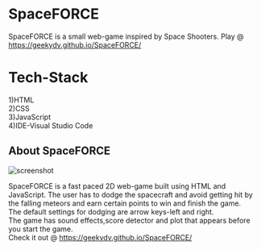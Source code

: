 # SpaceFORCE
SpaceFORCE is a small web-game inspired by Space Shooters.
Play @ https://geekydv.github.io/SpaceFORCE/

# Tech-Stack
1)HTML  
2)CSS \
3)JavaScript \
4)IDE-Visual Studio Code

##  About SpaceFORCE
![screenshot](https://user-images.githubusercontent.com/46958933/133915995-ddc4bab7-a50b-4397-a396-1b22be26b782.png)

SpaceFORCE is a fast paced 2D web-game built using HTML and JavaScript. The user has to dodge the spacecraft and avoid getting hit by the falling meteors and earn certain points to win and finish the game. \
The default settings for dodging are arrow keys-left and right. \
The game has sound effects,score detector and plot that appears before you start the game. \
Check it out @ https://geekydv.github.io/SpaceFORCE/
